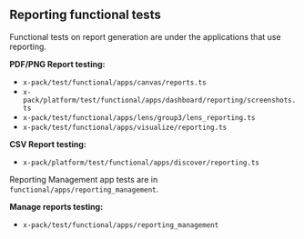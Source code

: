 ## Reporting functional tests

Functional tests on report generation are under the applications that use reporting.

**PDF/PNG Report testing:**
 - `x-pack/test/functional/apps/canvas/reports.ts`
 - `x-pack/platform/test/functional/apps/dashboard/reporting/screenshots.ts`
 - `x-pack/test/functional/apps/lens/group3/lens_reporting.ts`
 - `x-pack/test/functional/apps/visualize/reporting.ts`

**CSV Report testing:**
 - `x-pack/platform/test/functional/apps/discover/reporting.ts`

Reporting Management app tests are in `functional/apps/reporting_management`.

**Manage reports testing:**
 - `x-pack/test/functional/apps/reporting_management` 
